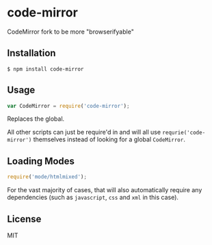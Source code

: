 # code-mirror

CodeMirror fork to be more "browserifyable"

## Installation

```
$ npm install code-mirror
```

## Usage

```javascript
var CodeMirror = require('code-mirror');
```

Replaces the global.

All other scripts can just be require'd in and will all use `requrie('code-mirror')` themselves instead of looking for a global `CodeMirror`.

## Loading Modes

```javascript
require('mode/htmlmixed');
```

For the vast majority of cases, that will also automatically require any dependencies (such as `javascript`, `css` and `xml` in this case).

## License

MIT